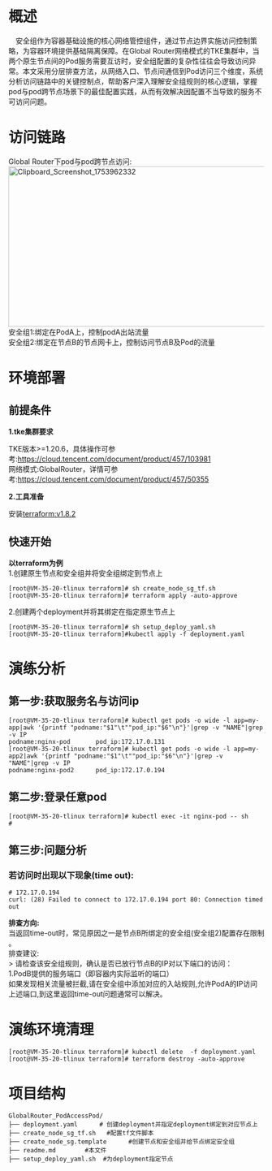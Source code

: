 # 概述
&emsp;安全组作为容器基础设施的核心网络管控组件，通过节点边界实施访问控制策略，为容器环境提供基础隔离保障。在Global Router网络模式的TKE集群中，当两个原生节点间的Pod服务需要互访时，安全组配置的复杂性往往会导致访问异常。本文采用分层排查方法，从网络入口、节点间通信到Pod访问三个维度，系统分析访问链路中的关键控制点，帮助客户深入理解安全组规则的核心逻辑，掌握pod与pod跨节点场景下的最佳配置实践，从而有效解决因配置不当导致的服务不可访问问题。


# 访问链路
Global Router下pod与pod跨节点访问:<br>
[<img width="535" height="316" alt="Clipboard_Screenshot_1753962332" src="https://github.com/user-attachments/assets/980face9-7474-4dfa-8dba-e4f79cdef5c5" />
](./image/flowchart2.md)
 <br>安全组1:绑定在PodA上，控制podA出站流量<br>
 安全组2:绑定在节点B的节点网卡上，控制访问节点B及Pod的流量
# 环境部署
## 前提条件
**1.tke集群要求**

TKE版本>=1.20.6，具体操作可参考:https://cloud.tencent.com/document/product/457/103981<br>
网络模式:GlobalRouter，详情可参考:https://cloud.tencent.com/document/product/457/50355

**2.工具准备**

安装[terraform:v1.8.2](https://developer.hashicorp.com/terraform)
## 快速开始
**以terraform为例**<br>
 1.创建原生节点和安全组并将安全组绑定到节点上
```
[root@VM-35-20-tlinux terraform]# sh create_node_sg_tf.sh 
[root@VM-35-20-tlinux terraform]# terraform apply -auto-approve
```
 2.创建两个deployment并将其绑定在指定原生节点上
```
[root@VM-35-20-tlinux terraform]# sh setup_deploy_yaml.sh
[root@VM-35-20-tlinux terraform]#kubectl apply -f deployment.yaml
```

# 演练分析
## 第一步:获取服务名与访问ip
```
[root@VM-35-20-tlinux terraform]# kubectl get pods -o wide -l app=my-app|awk '{printf "podname:"$1"\t""pod_ip:"$6"\n"}'|grep -v "NAME"|grep -v IP
podname:nginx-pod       pod_ip:172.17.0.131
[root@VM-35-20-tlinux terraform]# kubectl get pods -o wide -l app=my-app2|awk '{printf "podname:"$1"\t""pod_ip:"$6"\n"}'|grep -v "NAME"|grep -v IP
podname:nginx-pod2      pod_ip:172.17.0.194
```
## 第二步:登录任意pod
```
[root@VM-35-20-tlinux terraform]# kubectl exec -it nginx-pod -- sh
#
```
## 第三步:问题分析
### 若访问时出现以下现象(time out):
```
# 172.17.0.194
curl: (28) Failed to connect to 172.17.0.194 port 80: Connection timed out
```
**排查方向:**<br>
当返回time-out时，常见原因之一是​节点B所绑定的安全组(安全组2)配置存在限制​​。<br>
排查建议:<br>>
请检查该安全组规则，确认是否已放行节点B的IP​​对以下端口的访问：<br>
1.PodB提供的服务端口​​（即容器内实际监听的端口）<br>
如果发现相关流量被拦截,请在安全组中添加对应的​​入站规则​​,允许PodA的IP访问上述端口,到这里返回time-out问题通常可以解决。



# 演练环境清理
```
[root@VM-35-20-tlinux terraform]# kubectl delete  -f deployment.yaml
[root@VM-35-20-tlinux terraform]# terraform destroy -auto-approve
```
# 项目结构
```
GlobalRouter_PodAccessPod/  
├── deployment.yaml      # 创建deployment并指定deployment绑定到对应节点上
├── create_node_sg_tf.sh   #配置tf文件脚本
├── create_node_sg.template      #创建节点和安全组并给节点绑定安全组
├── readme.md        #本文件
├── setup_deploy_yaml.sh  #为deployment指定节点
```


